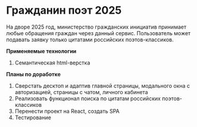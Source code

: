 # Гражданин поэт 2025

На дворе 2025 год, министерство гражданских инициатив принимает любые обращения граждан через данный сервис.
Пользователь может подавать заявку только цитатами российских поэтов-классиков.

**Применяемые технологии**
1. Семантическая html-верстка

**Планы по доработке**
1. Сверстать десктоп и адаптив главной страницы, модального окна с авторизацией, страницы с чатом, личного кабинета
2. Реализовать функционал поиска по цитатам российских поэтов-классиков
3. Перенести проект на React, создать SPA
4. Тестирование